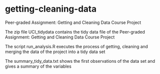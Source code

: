 # getting-cleaning-data
Peer-graded Assignment: Getting and Cleaning Data Course Project

The zip file UCI_tidydata contains the tidy data file of the Peer-graded Assignment: Getting and Cleaning Data Course Project 

The script run_analysis.R executes the process of getting, cleaning and merging the data of the project into a tidy data set

The summary_tidy_data.txt shows the first observations of the data set and gives a summary of the variables
